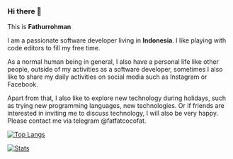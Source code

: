 ### Hi there 👋

This is **Fathurrohman**

I am a passionate software developer living in **Indonesia**. I like playing with code editors to fill my free time.

As a normal human being in general, I also have a personal life like other people, outside of my activities as a software developer, sometimes I also like to share my daily activities on social media such as Instagram or Facebook. 

Apart from that, I also like to explore new technology during holidays, such as trying new programming languages, new technologies. Or if friends are interested in inviting me to discuss technology, I will also be very happy. Please contact me via telegram @fatfatcocofat.

[![Top Langs](https://github-readme-stats.vercel.app/api/top-langs/?username=fatfatcocofat&layout=compact&langs_count=8)]([https://github.com/anuraghazra/github-readme-stats](https://github-readme-stats.vercel.app/api/top-langs/?username=fatfatcocofat&layout=compact&langs_count=8))


[![Stats](https://github-readme-stats.vercel.app/api?username=fatfatcocofat&show_icons=true&count_private=true&theme=light)](https://github-readme-stats.vercel.app/api?username=fatfatcocofat&show_icons=true&count_private=true&theme=dark)

<!-- [![Fathurrohman's WakaTime stats](https://github-readme-stats.vercel.app/api/wakatime?username=fatfatcocofat)]([https://github.com/anuraghazra/github-readme-stats](https://github-readme-stats.vercel.app/api/wakatime?username=fatfatcocofat)) -->
